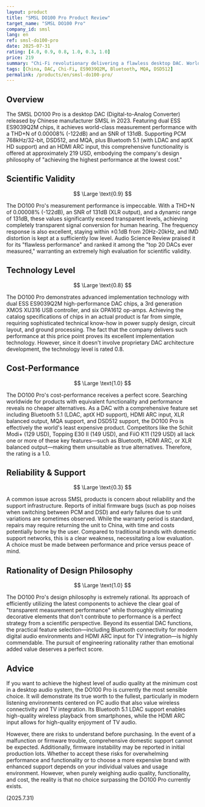 ```yaml
---
layout: product
title: "SMSL DO100 Pro Product Review"
target_name: "SMSL DO100 Pro"
company_id: smsl
lang: en
ref: smsl-do100-pro
date: 2025-07-31
rating: [4.0, 0.9, 0.8, 1.0, 0.3, 1.0]
price: 219
summary: "Chi-Fi revolutionary delivering a flawless desktop DAC. World-class measurement performance with dual ES9039Q2M chips and overwhelming feature density including Bluetooth 5.1, HDMI ARC, and MQA support for 219 USD. No other product exists with such comprehensive functionality at this price point, earning a perfect cost-performance evaluation."
tags: [China, DAC, Chi-Fi, ES9039Q2M, Bluetooth, MQA, DSD512]
permalink: /products/en/smsl-do100-pro/
---
```


## Overview

The SMSL DO100 Pro is a desktop DAC (Digital-to-Analog Converter) released by Chinese manufacturer SMSL in 2023. Featuring dual ESS ES9039Q2M chips, it achieves world-class measurement performance with a THD+N of 0.00008% (-122dB) and an SNR of 131dB. Supporting PCM 768kHz/32-bit, DSD512, and MQA, plus Bluetooth 5.1 (with LDAC and aptX HD support) and an HDMI ARC input, this comprehensive functionality is offered at approximately 219 USD, embodying the company's design philosophy of "achieving the highest performance at the lowest cost."

## Scientific Validity

$$ \Large \text{0.9} $$

The DO100 Pro's measurement performance is impeccable. With a THD+N of 0.00008% (-122dB), an SNR of 131dB (XLR output), and a dynamic range of 131dB, these values significantly exceed transparent levels, achieving completely transparent signal conversion for human hearing. The frequency response is also excellent, staying within ±0.1dB from 20Hz-20kHz, and IMD distortion is kept at a sufficiently low level. Audio Science Review praised it for its "flawless performance" and ranked it among the "top 20 DACs ever measured," warranting an extremely high evaluation for scientific validity.

## Technology Level

$$ \Large \text{0.8} $$

The DO100 Pro demonstrates advanced implementation technology with dual ESS ES9039Q2M high-performance DAC chips, a 3rd generation XMOS XU316 USB controller, and six OPA1612 op-amps. Achieving the catalog specifications of chips in an actual product is far from simple, requiring sophisticated technical know-how in power supply design, circuit layout, and ground processing. The fact that the company delivers such performance at this price point proves its excellent implementation technology. However, since it doesn't involve proprietary DAC architecture development, the technology level is rated 0.8.

## Cost-Performance

$$ \Large \text{1.0} $$

The DO100 Pro's cost-performance receives a perfect score. Searching worldwide for products with equivalent functionality and performance reveals no cheaper alternatives. As a DAC with a comprehensive feature set including Bluetooth 5.1 (LDAC, aptX HD support), HDMI ARC input, XLR balanced output, MQA support, and DSD512 support, the DO100 Pro is effectively the world's least expensive product. Competitors like the Schiit Modi+ (129 USD), Topping E30 II (149 USD), and FiiO K11 (129 USD) all lack one or more of these key features—such as Bluetooth, HDMI ARC, or XLR balanced output—making them unsuitable as true alternatives. Therefore, the rating is a 1.0.

## Reliability & Support

$$ \Large \text{0.3} $$

A common issue across SMSL products is concern about reliability and the support infrastructure. Reports of initial firmware bugs (such as pop noises when switching between PCM and DSD) and early failures due to unit variations are sometimes observed. While the warranty period is standard, repairs may require returning the unit to China, with time and costs potentially borne by the user. Compared to traditional brands with domestic support networks, this is a clear weakness, necessitating a low evaluation. A choice must be made between performance and price versus peace of mind.

## Rationality of Design Philosophy

$$ \Large \text{1.0} $$

The DO100 Pro's design philosophy is extremely rational. Its approach of efficiently utilizing the latest components to achieve the clear goal of "transparent measurement performance" while thoroughly eliminating decorative elements that don't contribute to performance is a perfect strategy from a scientific perspective. Beyond its essential DAC functions, the practical feature selection—including Bluetooth connectivity for modern digital audio environments and HDMI ARC input for TV integration—is highly commendable. The pursuit of engineering rationality rather than emotional added value deserves a perfect score.

## Advice

If you want to achieve the highest level of audio quality at the minimum cost in a desktop audio system, the DO100 Pro is currently the most sensible choice. It will demonstrate its true worth to the fullest, particularly in modern listening environments centered on PC audio that also value wireless connectivity and TV integration. Its Bluetooth 5.1 LDAC support enables high-quality wireless playback from smartphones, while the HDMI ARC input allows for high-quality enjoyment of TV audio.

However, there are risks to understand before purchasing. In the event of a malfunction or firmware trouble, comprehensive domestic support cannot be expected. Additionally, firmware instability may be reported in initial production lots. Whether to accept these risks for overwhelming performance and functionality or to choose a more expensive brand with enhanced support depends on your individual values and usage environment. However, when purely weighing audio quality, functionality, and cost, the reality is that no choice surpassing the DO100 Pro currently exists.

(2025.7.31)
